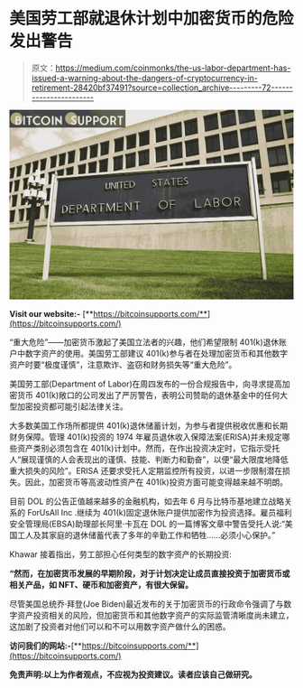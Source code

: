 # 美国劳工部就退休计划中加密货币的危险发出警告

> 原文：<https://medium.com/coinmonks/the-us-labor-department-has-issued-a-warning-about-the-dangers-of-cryptocurrency-in-retirement-28420bf37491?source=collection_archive---------72----------------------->

![](img/4ca0193da1175f37173b7c380d56fa14.png)

**Visit our website:-** [**https://bitcoinsupports.com/**](https://bitcoinsupports.com/)

“重大危险”——加密货币激起了美国立法者的兴趣，他们希望限制 401(k)退休账户中数字资产的使用。美国劳工部建议 401(k)参与者在处理加密货币和其他数字资产时要“极度谨慎”，注意欺诈、盗窃和财务损失等“重大危险”。

美国劳工部(Department of Labor)在周四发布的一份合规报告中，向寻求提高加密货币 401(k)敞口的公司发出了严厉警告，表明公司赞助的退休基金中的任何大型加密投资都可能引起法律关注。

大多数美国工作场所都提供 401(k)退休储蓄计划，为参与者提供税收优惠和长期财务保障。管理 401(k)投资的 1974 年雇员退休收入保障法案(ERISA)并未规定哪些资产类别必须包含在 401(k)计划中。然而，在作出投资决定时，它指示受托人“展现谨慎的人会表现出的谨慎、技能、判断力和勤奋”，以便“最大限度地降低重大损失的风险”。ERISA 还要求受托人定期监控所有投资，以进一步限制潜在损失。因此，加密货币等高波动性资产在 401(k)投资方面可能变得越来越不明朗。

目前 DOL 的公告正值越来越多的金融机构，如去年 6 月与比特币基地建立战略关系的 ForUsAll Inc .继续为 401(k)固定退休账户提供加密作为投资选择。雇员福利安全管理局(EBSA)助理部长阿里·卡瓦在 DOL 的一篇博客文章中警告受托人说:“美国工人及其家庭的退休储蓄代表了多年的辛勤工作和牺牲……必须小心保护。”

Khawar 接着指出，劳工部担心任何类型的数字资产的长期投资:

**“然而，在加密货币发展的早期阶段，对于计划决定让成员直接投资于加密货币或相关产品，如 NFT、硬币和加密资产，有很大保留。**

尽管美国总统乔·拜登(Joe Biden)最近发布的关于加密货币的行政命令强调了与数字资产投资相关的风险，但加密货币和其他数字资产的实际监管清晰度尚未建立，这加剧了投资者对他们可以和不可以用数字资产做什么的困惑。

**访问我们的网站:-**[**https://bitcoinsupports.com/**](https://bitcoinsupports.com/)

**免责声明:以上为作者观点，不应视为投资建议。读者应该自己做研究。**